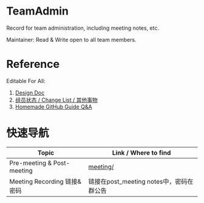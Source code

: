 # TeamAdmin
Record for team administration, including meeting notes, etc.

Maintainer: Read & Write open to all team members.

# Reference
Editable For All:
1. [Design Doc](https://docs.google.com/document/d/1-DcBUM5C133_LKRSqJHfKrMgn_DZwZKon8JT4nnUrpM/edit?usp=sharing)
2. [组员状态 / Change List / 其他事物](https://docs.google.com/spreadsheets/d/1992QcHV6gkmQZJ0B5y45SJnld8CYQbbw-GIi5WuS334/edit?usp=sharing)
3. [Homemade GitHub Guide Q&A](https://docs.google.com/document/d/1oMavscPLht7tofts8FPkkR6O13BRqMbf_73c7voBlAg/edit?usp=sharing)

# 快速导航
| Topic                      |  Link / Where to find                                                        |
|----------------------------|------------------------------------------------------------------------------|
| Pre-meeting & Post-meeting | [meeting/](https://github.com/flag-camp-2020-t3/TeamAdmin/tree/main/meeting) |
| Meeting Recording 链接&密码 | 链接在post_meeting notes中，密码在群公告                                         |
